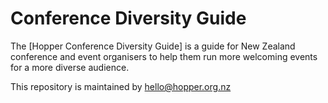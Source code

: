 # Conference Diversity Guide

The [Hopper Conference Diversity Guide] is a guide for New Zealand conference and event organisers to help them run more welcoming events for a more diverse audience.

This repository is maintained by <hello@hopper.org.nz>
